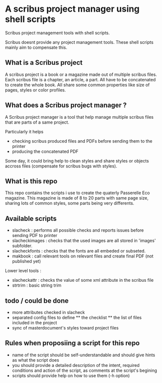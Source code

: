 A scribus project manager using shell scripts
=============================================

Scribus project management tools with shell scripts.

Scribus doesnt provide any project management tools. These shell scripts mainly aim to compensate this.

## What is a Scribus project
A scribus project is a book or a magazine made out of multiple scribus files.
Each scribus file is a chapter, an article, a part.
All have to be concatenated to create the whole book.
All share some common properties like size of pages, styles or color profiles.

## What does a  Scribus project manager ?
A Scribus project manager is a tool that help manage multiple scribus files that are parts of a same project.

Particularly it helps
* checking scribus produced files and PDFs before sending them to the printer
* producing the concatenated PDF

Some day, it could bring help to clean styles and share styles or objects accross files (compensate for scribus bugs with styles).

## What is this repo

This repo contains the scripts i use to create the quaterly Passerelle Eco magazine.
This magazine is made of 8 to 20 parts with same page size, sharing lots of common styles, some parts being very differents.

## Available scripts

* slacheck : performs all possible checks and reports issues before sending PDF to printer
* slacheckimages : checks that the used images are all stored in 'images' subfolder.
* slacheckfonts : checks that the fonts are all embeded or subseted. 
* makbook : call relevant tools on relevant files and create final PDF (not published yet)

Lower level tools :
* slacheckattr : checks the value of some xml attribute in the scribus file
* strtrim : basic string trim

## todo / could be done

* more attributes checked in slacheck
* separated config files to define 
** the checklist
** the list of files included in the project
* sync of masterdocument's styles toward project files

## Rules when proposiing a script for this repo
* name of the script should be self-understandable and should give hints as what the script does
* you should provide a detailed description of the intent, required conditions and action of the script, as comments at the script's begining
* scripts should provide help on how to use them (-h option)
